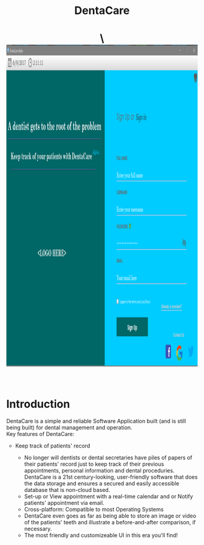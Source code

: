 <center> <h1> DentaCare <h1>\
<img src="sc.PNG" alt="HTML5 Icon" style="width:1290px;height:845px;"> </center> <br> 
<h1> Introduction
</h1> 
DentaCare is a simple and reliable Software Application built (and is still being built) for dental management and operation. <br>
Key features of DentaCare:
<ul style="list-style-type:circle">
<li> Keep track of patients' record </li>
<ul style="list-style-type:circle"> <li> No longer will dentists or dental secretaries have piles of papers of their patients' record just to keep track of their previous appointments, personal information and dental proceduries. DentaCare is a 21st century-looking, user-friendly software that does the data storage and ensures a secured and easily accessible database that is non-cloud based. </li>
<li> Set-up or View appointment with a real-time calendar and or Notify patients' appointment via email. </li>
<li> Cross-platform: Compatible to most Operating Systems </li>
<li> DentaCare even goes as far as being able to store an image or video of the patients' teeth and illustrate a before-and-after comparison, if necessary. </li>
<li> The most friendly and customizeable UI in this era you'll find! </li>

